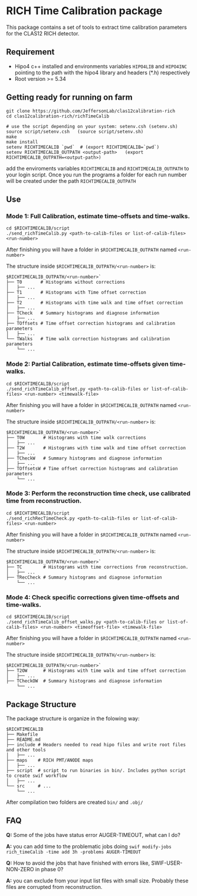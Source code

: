 # RICH Time Calibration package
This package contains a set of tools to extract time calibration parameters for the CLAS12 RICH detector.

## Requirement
* Hipo4 c++ installed and environments variables ```HIPO4LIB``` and  ```HIPO4INC``` pointing to the path with the hipo4 library and headers (*.h) respectively
* Root version >= 5.34

## Getting ready for running on farm
```
git clone https://github.com/JeffersonLab/clas12calibration-rich
cd clas12calibration-rich/richTimeCalib

# use the script depending on your system: setenv.csh (setenv.sh)
source script/setenv.csh   (source script/setenv.sh)
make
make install
setenv RICHTIMECALIB `pwd`  # (export RICHTIMECALIB=`pwd`)
setenv RICHTIMECALIB_OUTPATH <output-path>   (export RICHTIMECALIB_OUTPATH=<output-path>)
```
add the enviroments variables ```RICHTIMECALIB``` and ```RICHTIMECALIB_OUTPATH``` to your login script.
Once you run the programs a folder for each run number will be created under the path ```RICHTIMECALIB_OUTPATH```


## Use
### Mode 1: Full Calibration, estimate time-offsets and time-walks.
```
cd $RICHTIMECALIB/script
./send_richTimeCalib.py <path-to-calib-files or list-of-calib-files> <run-number>
```
After finishing you will have a folder in ```$RICHTIMECALIB_OUTPATH``` named ```<run-number>```

The structure inside ```$RICHTIMECALIB_OUTPATH/<run-number>``` is:
```
$RICHTIMECALIB_OUTPATH/<run-number>`
├── T0       # Histograms without corrections
│   ├── ...
├── T1       # Histograms with Time offset correction
│   ├── ...
├── T2       # Histograms with time walk and time offset correction
│   ├── ...
├── TCheck   # Summary histograms and diagnose information
│   ├── ...
├── TOffsets # Time offset correction histograms and calibration parameters
│   ├── ...
└── TWalks   # Time walk correction histograms and calibration parameters
    └── ...
```

### Mode 2: Partial Calibration, estimate time-offsets given time-walks.
```
cd $RICHTIMECALIB/script
./send_richTimeCalib_offset.py <path-to-calib-files or list-of-calib-files> <run-number> <timewalk-file>
```
After finishing you will have a folder in ```$RICHTIMECALIB_OUTPATH``` named ```<run-number>```

The structure inside ```$RICHTIMECALIB_OUTPATH/<run-number>``` is:
```
$RICHTIMECALIB_OUTPATH/<run-number>`
├── T0W       # Histograms with time walk corrections
│   ├── ...
├── T2W       # Histograms with time walk and time offset correction
│   ├── ...
├── TCheckW   # Summary histograms and diagnose information
│   ├── ...
├── TOffsetsW # Time offset correction histograms and calibration parameters
    └── ...
```

### Mode 3: Perform the reconstruction time check, use calibrated time from reconstruction.
```
cd $RICHTIMECALIB/script
./send_richRecTimeCheck.py <path-to-calib-files or list-of-calib-files> <run-number>
```
After finishing you will have a folder in ```$RICHTIMECALIB_OUTPATH``` named ```<run-number>```

The structure inside ```$RICHTIMECALIB_OUTPATH/<run-number>``` is:
```
$RICHTIMECALIB_OUTPATH/<run-number>`
├── TC        # Histograms with time corrections from reconstruction.
│   ├── ...
├── TRecCheck # Summary histograms and diagnose information
    └── ...
```

### Mode 4: Check specific corrections given time-offsets and time-walks.
```
cd $RICHTIMECALIB/script
./send_richTimeCalib_offset_walks.py <path-to-calib-files or list-of-calib-files> <run-number> <timeoffset-file> <timewalk-file>
```
After finishing you will have a folder in ```$RICHTIMECALIB_OUTPATH``` named ```<run-number>```

The structure inside ```$RICHTIMECALIB_OUTPATH/<run-number>``` is:
```
$RICHTIMECALIB_OUTPATH/<run-number>`
├── T2OW      # Histograms with time walk and time offset correction
│   ├── ...
├── TCheckOW  # Summary histograms and diagnose information
    └── ...
```

## Package Structure
The package structure is organize in the folowing way:
```
$RICHTIMECALIB
├── Makefile
├── README.md
├── include # Headers needed to read hipo files and write root files and other tools
│   ├── ...
├── maps    # RICH PMT/ANODE maps
│   ├── ...
├── script  # script to run binaries in bin/. Includes python script to create swif workflow
│   ├── ...
└── src	    # ...
    └── ...
```
After compilation two folders are created ```bin/``` and ```.obj/```
## FAQ
**Q:** Some of the jobs have status error AUGER-TIMEOUT, what can I do?

**A:**  you can add time to the problematic jobs doing ```swif modify-jobs rich_timeCalib -time add 3h -problems AUGER-TIMEOUT```

**Q:** How to avoid the jobs that have finished with errors like, SWIF-USER-NON-ZERO in phase 0?

**A:**  you can exclude from your input list files with small size. Probably these files are corrupted from reconstruction.
  
  